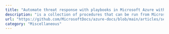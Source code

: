 ```yaml
---
title: "Automate threat response with playbooks in Microsoft Azure with Sentinel"
description: "is a collection of procedures that can be run from Microsoft Sentinel in response to an alert or incident."
url: "https://github.com/MicrosoftDocs/azure-docs/blob/main/articles/sentinel/tutorial-respond-threats-playbook.md"
category: "Miscellaneous"
---
```

